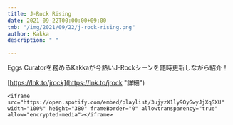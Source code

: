 ```yaml
---
title: J-Rock Rising
date: 2021-09-22T00:00:00+09:00
tmb: "/img/2021/09/22/j-rock-rising.png"
author: Kakka
description: " "

---
```

Eggs Curatorを務めるKakkaが今熱いJ-Rockシーンを随時更新しながら紹介！

[https://lnk.to/jrock](https://lnk.to/jrock "詳細")

    <iframe src="https://open.spotify.com/embed/playlist/3ujyzX1ly9OyGwyJjXqSXU" width="100%" height="380" frameBorder="0" allowtransparency="true" allow="encrypted-media"></iframe>